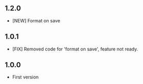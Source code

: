 ## 1.2.0

* [NEW] Format on save

## 1.0.1

* [FIX] Removed code for 'format on save', feature not ready.

## 1.0.0

* First version
